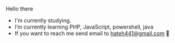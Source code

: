 Hello there
- I'm currently studying.
- I’m currently learning PHP, JavaScript, powershell, java
- If you want to reach me send email to hateh441@gmail.com :speech_balloon:


